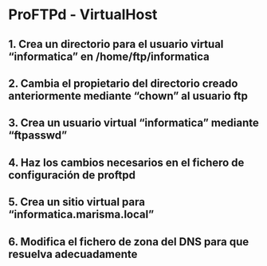 # ProFTPd - VirtualHost

## 1. Crea un directorio para el usuario virtual “informatica” en /home/ftp/informatica
## 2. Cambia el propietario del directorio creado anteriormente mediante “chown” al usuario ftp
## 3. Crea un usuario virtual “informatica” mediante “ftpasswd”
## 4. Haz los cambios necesarios en el fichero de configuración de proftpd
## 5. Crea un sitio virtual para “informatica.marisma.local”
## 6. Modifica el fichero de zona del DNS para que resuelva adecuadamente

